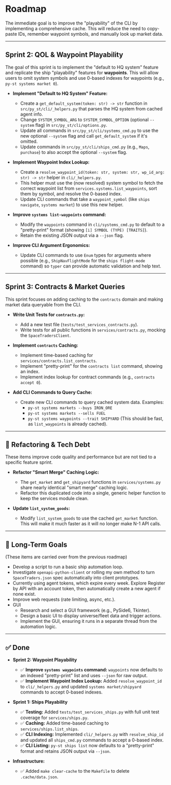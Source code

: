 # Roadmap

The immediate goal is to improve the "playability" of the CLI by implementing a comprehensive cache. This will reduce the need to copy-paste IDs, remember waypoint symbols, and manually look up market data.

---

## Sprint 2: QOL & Waypoint Playability

The goal of this sprint is to implement the "default to HQ system" feature and replicate the ship "playability" features for **waypoints**. This will allow users to omit system symbols and use 0-based indexes for waypoints (e.g., `py-st systems market 0`).

* **Implement "Default to HQ System" Feature:**
    * Create a `get_default_system(token: str) -> str` function in `src/py_st/cli/_helpers.py` that parses the HQ system from cached agent info.
    * Change `SYSTEM_SYMBOL_ARG` to `SYSTEM_SYMBOL_OPTION` (optional `--system` flag) in `src/py_st/cli/options.py`.
    * Update all commands in `src/py_st/cli/systems_cmd.py` to use the new optional `--system` flag and call `get_default_system` if it's omitted.
    * Update commands in `src/py_st/cli/ships_cmd.py` (e.g., `Maps`, `purchase`) to also accept the optional `--system` flag.

* **Implement Waypoint Index Lookup:**
    * Create a `resolve_waypoint_id(token: str, system: str, wp_id_arg: str) -> str` helper in `cli/_helpers.py`.
    * This helper must use the (now resolved) system symbol to fetch the correct waypoint list from `services.systems.list_waypoints`, sort them by symbol, and resolve the 0-based index.
    * Update CLI commands that take a `waypoint_symbol` (like `ships navigate`, `systems market`) to use this new helper.

* **Improve `systems list-waypoints` command:**
    * Modify the `waypoints` command in `cli/systems_cmd.py` to default to a "pretty-print" format (showing `[i] SYMBOL (TYPE) [TRAITS]`).
    * Retain the existing JSON output via a `--json` flag.

* **Improve CLI Argument Ergonomics:**
    * Update CLI commands to use `Enum` types for arguments where possible (e.g., `ShipNavFlightMode` for the `ships flight-mode` command) so `typer` can provide automatic validation and help text.
---

## Sprint 3: Contracts & Market Queries

This sprint focuses on adding caching to the `contracts` domain and making market data queryable from the CLI.

* **Write Unit Tests for `contracts.py`:**
    * Add a new test file (`tests/test_services_contracts.py`).
    * Write tests for all public functions in `services/contracts.py`, mocking the `SpaceTradersClient`.

* **Implement `contracts` Caching:**
    * Implement time-based caching for `services/contracts.list_contracts`.
    * Implement "pretty-print" for the `contracts list` command, showing an index.
    * Implement index lookup for contract commands (e.g., `contracts accept 0`).

* **Add CLI Commands to Query Cache:**
    * Create new CLI commands to query cached system data. Examples:
        * `py-st systems markets --buys IRON_ORE`
        * `py-st systems markets --sells FUEL`
        * `py-st systems waypoints --trait SHIPYARD` (This should be fast, as `list_waypoints` is already cached).

---

## 🧹 Refactoring & Tech Debt

These items improve code quality and performance but are not tied to a specific feature sprint.

* **Refactor "Smart Merge" Caching Logic:**
    * The `get_market` and `get_shipyard` functions in `services/systems.py` share nearly identical "smart merge" caching logic.
    * Refactor this duplicated code into a single, generic helper function to keep the services module clean.

* **Update `list_system_goods`:**
    * Modify `list_system_goods` to use the cached `get_market` function. This will make it much faster as it will no longer make N-1 API calls.

---

## 🔭 Long-Term Goals

(These items are carried over from the previous roadmap)

* Develop a script to run a basic ship automation loop.
* Investigate `openapi-python-client` or rolling my own method to turn `SpaceTraders.json` spec automatically into client prototypes.
* Currently using agent tokens, which expire every week. Explore Register by API with an account token, then automatically create a new agent if none exist.
* Improve web requests (rate limiting, async, etc.).
* GUI
    * Research and select a GUI framework (e.g., PySide6, Tkinter).
    * Design a basic UI to display universe/fleet data and trigger actions.
    * Implement the GUI, ensuring it runs in a separate thread from the automation logic.
 
---

## ✅ Done

* **Sprint 2: Waypoint Playability**
    * ✅ **Improve `systems waypoints` command:** `waypoints` now defaults to an indexed "pretty-print" list and uses `--json` for raw output.
    * ✅ **Implement Waypoint Index Lookup:** Added `resolve_waypoint_id` to `cli/_helpers.py` and updated `systems market/shipyard` commands to accept 0-based indexes.

* **Sprint 1: Ships Playability**
    * ✅ **Testing:** Added `tests/test_services_ships.py` with full unit test coverage for `services/ships.py`.
    * ✅ **Caching:** Added time-based caching to `services/ships.list_ships`.
    * ✅ **CLI Indexing:** Implemented `cli/_helpers.py` with `resolve_ship_id` and updated all `ships_cmd.py` commands to accept a 0-based index.
    * ✅ **CLI Listing:** `py-st ships list` now defaults to a "pretty-print" format and retains JSON output via `--json`.

* **Infrastructure:**
    * ✅ Added `make clear-cache` to the `Makefile` to delete `.cache/data.json`.
